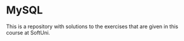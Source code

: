# MySQL
This is a repository with solutions to the exercises that are given in this course at SoftUni.
